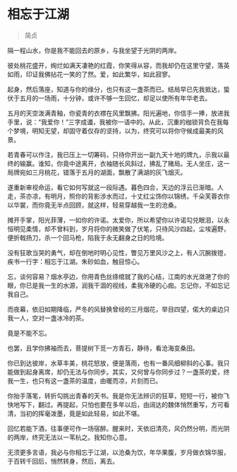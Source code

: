 # 相忘于江湖

> 简贞

隔一程山水，你是我不能回去的原乡，与我坐望于光阴的两岸。

彼处桃花盛开，绚烂如满天凄艳的红霞，你笑得从容，而我却仍在这里守望，落英如雨，印证我佛拈花一笑的了然。爱，如此繁华，如此寂寥。

起身，然后落座，知道与你的缘分，也只有这一盏茶而已。结局早已先我抵达，蛰伏于五月的一场雨，十分钟，或许不够一生回忆，却足以使所有年华老去。

五月的天空泼满青釉，你瓷青的衣襟在风里飘拂。阳光遍地，你信手一捧，放进我手里，说：“我爱你！”三字成谶，我被你一语中的。从此，沉重的枷锁背负在我每个梦境，明知无望，却固守着仅存的坚持，以为，终究可以将你守候成最美的风景。

若青春可以作注，我已压上一切筹码，只待你开出一副九天十地的牌九，示我以最终的输赢。谁知，你竟中途离开，衣袖随长风斜过，拂乱了赌局。无人坐庄，这一局牌宛如三月桃花，错落于五月的湖面，飘散了满湖的灰飞烟灭。

遂重新审视命运，看它如何写就这一段际遇。暮色四合，天边的浮云已渐暗。人走，茶亦凉，有明月，照你的背影涉水而过，十丈红尘饰你以锦绣，千朵芙蓉衣你以华裳，而你竟无半点回顾，就这样，轻易穿越我一生的沧桑。

摊开手掌，阳光菲薄，一如你的许诺。太爱你，所以希望你以许诺勾兑眼泪，以永恒明见柔情，却不曾料到，岁月将你的微笑做了伏笔，只待风沙四起，尘埃遍野，便折戟扬刀，杀一个回马枪，陷我于永无翻身之日的险境。

没有狂歌当哭的勇气，却在倒地时明心见性，瞥见万里风沙之上，有人沉腕拨镫，疾书一行字：相忘于江湖。朱砂如血，触目惊心。

忘，谈何容易？烟水亭边，你用青色丝绦绾就了我的心结，江南的水光潋滟了你的眼，你已是我一生的水源，润我干涸的视线，柔我冷硬的心痂。忘记你，不如忘记我自己。

而夜幕，依旧如期降临，严冬的风替换曾经的三月烟花，举目四望，偌大的桌边只我一人，空对一盏冰冷的茶。

竟是不能不忘。

也罢，且学你拂袖而去，菩提树下觅一方青石，静待，看沧海变桑田。

你已到达彼岸，水草丰美，桃花怒放，便是落雨，也有一番风细柳斜的心事。我只能做到起身离席，却仍无法与你同步。其实，又何曾与你同步过？一盏茶的爱，终我一生，也只有这一盏茶的温度，由暖而凉，片刻而已。

你抬手落笔，转折勾挑出青春的天书。我是你无法辨识的狂草，短短一行，被你飞快地写下，翻过。再提起，只怕也要在多年以后，由阔达的魏体悄然重写，方可看清，当初的挥毫泼墨，竟是如此轻易，如此不堪。

回忆若能下酒，往事便可作一场宿醉。醒来时，天依旧清亮，风仍然分明，而光阴的两岸，终究无法以一苇杭之。我知你心意。

无须更多言语，我必与你相忘于江湖，以沧桑为饮，年华果腹，岁月做衣锦华服，于百转千回后，悄然转身，然后，离去。
